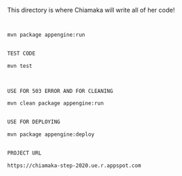 This directory is where Chiamaka will write all of her code!

```bash


mvn package appengine:run


TEST CODE

mvn test
    


USE FOR 503 ERROR AND FOR CLEANING

mvn clean package appengine:run


USE FOR DEPLOYING

mvn package appengine:deploy


PROJECT URL

https://chiamaka-step-2020.ue.r.appspot.com

```